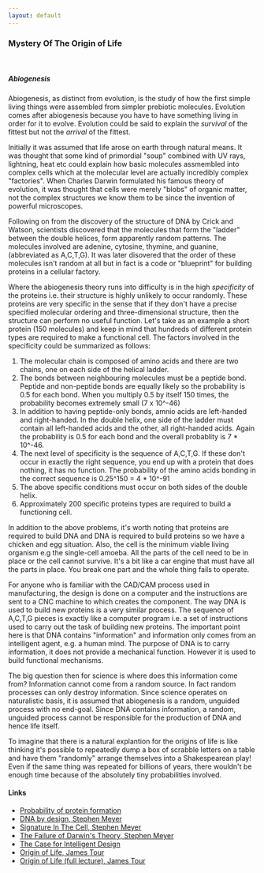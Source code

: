 ```yaml
---
layout: default
---
```


### Mystery Of The Origin of Life 
&nbsp;

##### Abiogenesis
Abiogenesis, as distinct from evolution, is the study of how the first simple living things were assembled from simpler prebiotic
molecules. Evolution comes after abiogenesis because you have to have something living in order for it
to evolve. Evolution could be said to explain the <i>survival</i> of the fittest but not the <i>arrival</i> of the fittest.

Initially it was assumed that life arose on earth through natural means. It was thought that some kind of primordial "soup"
combined with UV rays, lightning, heat etc could explain how basic molecules assmembled into complex cells which at the molecular
level are actually incredibly complex "factories". When Charles Darwin formulated his famous theory of evolution, it was thought that cells were 
merely "blobs" of organic matter, not the complex structures we know them to be since the invention of powerful microscopes. 

Following on from the discovery of the structure of DNA by Crick and Watson, scientists discovered that the molecules that form the "ladder" between the 
double helices, form apparently random patterns. The molecules involved are adenine, cytosine, thymine, and guanine, (abbreviated as A,C,T,G). It was 
later disovered that the order of these molecules isn't random at all but in fact is a code or "blueprint" for building proteins in a cellular factory.

Where the abiogenesis theory runs into difficulty is in the high <i>specificity</i> of the proteins i.e. their structure is highly unlikely to occur randomly.
These proteins are very specific in the sense that if they don't have a precise specified molecular ordering and three-dimensional structure, then the 
structure can perform no useful function. Let's take as an example a short protein (150 molecules) and keep in mind that hundreds of different protein 
types are required to make a functional cell. The factors involved in the specificity could be summarized as follows:

1. The molecular chain is composed of amino acids and there are two chains, one on each side of the helical ladder.
2. The bonds between neighbouring molecules must be a peptide bond. Peptide and non-peptide bonds are equally likely so the probability
is 0.5 for each bond. When you multiply 0.5 by itself 150 times, the probability becomes extremely small (7 x 10^-46)
3. In addition to having peptide-only bonds, amnio acids are left-handed and right-handed. In the double helix, one side of the ladder must contain all
left-handed acids and the other, all right-handed acids. Again the probability is 0.5 for each bond and the overall probablity is 7 * 10^-46.
4. The next level of specificity is the sequence of A,C,T,G. If these don't occur in exactly the right sequence, you end up with a protein that does nothing, 
it has no function. The probability of the amino acids bonding in the correct sequence is 0.25^150 = 4 * 10^-91
5. The above specific conditions must occur on both sides of the double helix.
6. Approximately 200 specific proteins types are required to build a functioning cell.


In addition to the above problems, it's worth noting that proteins are required to build DNA and DNA is required to build proteins so we have a chicken and 
egg situation. Also, the cell is the minimum viable living organism e.g the single-cell amoeba. All the parts of the cell need to be in place or the cell 
cannot survive. It's a bit like a car engine that must have all the parts in place. You break one part and the whole thing fails to operate.
 
For anyone who is familiar with the CAD/CAM process used in manufacturing, the design is done on a computer and the instructions are sent to a CNC 
machine to which creates the component. The way DNA is used to build new proteins is a very similar process. The sequence of A,C,T,G pieces is exactly 
like a computer program i.e. a set of instructions used to carry out the task of building new proteins. The important point here is that DNA contains "information"
and information only comes from an intelligent agent, e.g. a human mind. The purpose of DNA is to carry information, it does not provide a mechanical function.
However it is used to build functional mechanisms.

The big question then for science is where does this information come from? Information cannot come from a random source. In fact random processes can only 
destroy information. Since science operates on naturalistic basis, it is assumed that abiogenesis is a random, unguided process with no end-goal. Since DNA
contains information, a random, unguided process cannot be responsible for the production of DNA and hence life itself.

To imagine that there is a natural explantion for the origins of life is like thinking it's possible to repeatedly dump a box of scrabble letters on a table 
and have them "randomly" arrange themselves into a Shakespearean play! Even if the same thing was repeated for billions of years, there wouldn't be enough 
time because of the absolutely tiny probabilities involved.

#### Links
- [Probability of protein formation](https://www.youtube.com/watch?v=W1_KEVaCyaA)
- [DNA by design, Stephen Meyer](https://www.youtube.com/watch?v=16ZF-9ZjPAU)
- [Signature In The Cell, Stephen Meyer](https://www.youtube.com/watch?v=eW6egHV6jAw)
- [The Failure of Darwin's Theory, Stephen Meyer](https://www.youtube.com/watch?v=pZyRgYZe6tM)
- [The Case for Intelligent Design](https://www.youtube.com/watch?v=vl802lHAk5Y)
- [Origin of Life, James Tour](https://www.youtube.com/watch?v=r4sP1E1Jd_Y)
- [Origin of Life (full lecture), James Tour](https://www.youtube.com/watch?v=GxdISVWnWTY)

